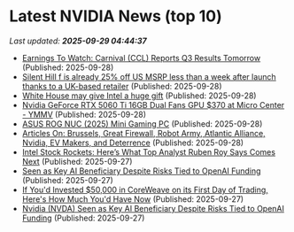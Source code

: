 # Latest NVIDIA News (top 10)
_Last updated: **2025-09-29 04:44:37**_

- [Earnings To Watch: Carnival (CCL) Reports Q3 Results Tomorrow](https://finance.yahoo.com/news/earnings-watch-carnival-ccl-reports-030049895.html) (Published: 2025-09-28)
- [Silent Hill f is already 25% off US MSRP less than a week after launch thanks to a UK-based retailer](https://www.notebookcheck.net/Silent-Hill-f-is-already-25-off-MSRP-less-than-a-week-after-launch-thanks-to-a-UK-based-retailer.1126312.0.html) (Published: 2025-09-28)
- [White House may give Intel a huge gift](https://www.thestreet.com/technology/white-house-may-give-intel-a-huge-gift-) (Published: 2025-09-28)
- [Nvidia GeForce RTX 5060 Ti 16GB Dual Fans GPU $370 at Micro Center - YMMV](https://slickdeals.net/f/18640396-nvidia-geforce-rtx-5060-ti-16gb-dual-fans-gpu-370-at-micro-center-ymmv) (Published: 2025-09-28)
- [ASUS ROG NUC (2025) Mini Gaming PC](https://thegadgetflow.com/product/asus-rog-nuc-2025-mini-gaming-pc/) (Published: 2025-09-28)
- [Articles On: Brussels, Great Firewall, Robot Army, Atlantic Alliance, Nvidia, EV Makers, and Deterrence](https://www.hoover.org/research/articles-brussels-great-firewall-robot-army-atlantic-alliance-nvidia-ev-makers-and) (Published: 2025-09-28)
- [Intel Stock Rockets: Here’s What Top Analyst Ruben Roy Says Comes Next](https://biztoc.com/x/2be97b2d6d4a94a5) (Published: 2025-09-27)
- [Seen as Key AI Beneficiary Despite Risks Tied to OpenAI Funding](https://biztoc.com/x/a5712c9ac2cb68f6) (Published: 2025-09-27)
- [If You'd Invested $50,000 in CoreWeave on its First Day of Trading, Here's How Much You'd Have Now](https://biztoc.com/x/d808eb229897dc63) (Published: 2025-09-27)
- [Nvidia (NVDA) Seen as Key AI Beneficiary Despite Risks Tied to OpenAI Funding](https://finance.yahoo.com/news/nvidia-nvda-seen-key-ai-223936553.html) (Published: 2025-09-27)
